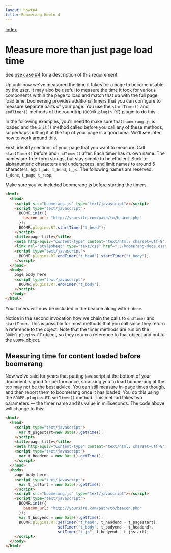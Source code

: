```yaml
---
layout: howto4
title: Boomerang Howto 4
---
```


[Index](index.html)

# Measure more than just page load time

See [use case \#4](../use-cases.html#uc-4) for a description of this
requirement.

Up until now we've measured the time it takes for a page to become
usable by the user. It may also be useful to measure the time it took
for various components within the page to load and match that up with
the full page load time. boomerang provides additional timers that you
can configure to measure separate parts of your page. You use the
`startTimer()` and `endTimer()` methods of the roundtrip
(`BOOMR.plugin.RT`) plugin to do this.

In the following examples, you'll need to make sure that `boomerang.js`
is loaded and the `init()` method called before you call any of these
methods, so perhaps putting it at the top of your page is a good idea.
We'll see later how to work around this.

First, identify sections of your page that you want to measure. Call
`startTimer()` before and `endTimer()` after. Each timer has its own
name. The names are free-form strings, but stay simple to be efficient.
Stick to alphanumeric characters and underscores, and limit names to
around 5 characters, eg: `t_ads`, `t_head`, `t_js`. The following names
are reserved: `t_done`, `t_page`, `t_resp`.

Make sure you've included boomerang.js before starting the timers.

```html
<html>
  <head>
    <script src="boomerang.js" type="text/javascript"></script>
    <script type="text/javascript">
      BOOMR.init({
        beacon_url: "http://yoursite.com/path/to/beacon.php"
      });
      BOOMR.plugins.RT.startTimer("t_head");
    </script>
    <title>page title</title>
    <meta http-equiv="Content-type" content="text/html; charset=utf-8">
    <link rel="stylesheet" type="text/css" href="../boomerang-docs.css">
    <script type="text/javascript">
      BOOMR.plugins.RT.endTimer("t_head").startTimer("t_body");
    </script>
  </head>
  <body>
    page body here
    <script type="text/javascript">
      BOOMR.plugins.RT.endTimer("t_body");
    </script>
  </body>
</html>
```

Your timers will now be included in the beacon along with `t_done`.

Notice in the second invocation how we chain the calls to `endTimer` and
`startTimer`. This is possible for most methods that you call since they
return a reference to the object. Note that the timer methods are run on
the `BOOMR.plugins.RT` object, so they return a reference to that object
and not to the `BOOMR` object.

## Measuring time for content loaded before boomerang

Now we've said for years that putting javascript at the bottom of your
document is good for performance, so asking you to load boomerang at the
top may not be the best advice. You can still measure in-page times
though, and then report them to boomerang once it has loaded. You do
this using the `BOOMR.plugins.RT.setTimer()` method. This method takes
two parameters — the timer name and its value in milliseconds. The code
above will change to this:

```html
<html>
  <head>
    <script type="text/javascript">
      var t_pagestart=new Date().getTime();
    </script>
    <title>page title</title>
    <meta http-equiv="Content-type" content="text/html; charset=utf-8">
    <script type="text/javascript">
      var t_headend = new Date().getTime();
    </script>
  </head>
  <body>
    page body here
    <script type="text/javascript">
      var t_jsstart = new Date().getTime();
    </script>
    <script src="boomerang.js" type="text/javascript"></script>
    <script type="text/javascript">
      BOOMR.init({
        beacon_url: "http://yoursite.com/path/to/beacon.php"
      });
      var t_bodyend = new Date().getTime();                        
      BOOMR.plugins.RT.setTimer("t_head", t_headend - t_pagestart).
                       setTimer("t_body", t_bodyend - t_headend).  
                       setTimer("t_js", t_bodyend - t_jsstart);    
    </script>
  </body>
</html>
```

<div id="results">
</div>

<script type="text/javascript">
BOOMR.plugins.RT.startTimer("t_howtojs");
</script>
<script src="howtos.js" type="text/javascript"> </script>
<script type="text/javascript">
BOOMR.plugins.RT.endTimer("t_howtojs").endTimer("t_body");
</script>
